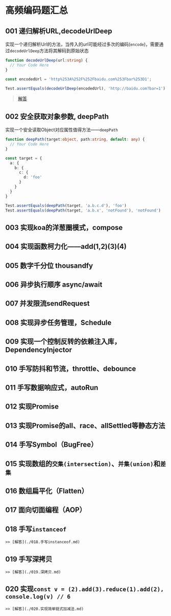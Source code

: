 # 高频编码题汇总

## 001 递归解析URL,decodeUrlDeep
 
实现一个递归解析Url的方法，当传入的url可能经过多次的编码(`encode`)，需要通过`decodeUrlDeep`方法将其解码到原始状态
```typescript
function decodeUrlDeep(url:string) {
  // Your Code Here  
}

const encodedUrl = 'http%253A%252F%252Fbaidu.com%253Fbar%253D1';

Test.assertEquals(decodeUrlDeep(encodedUrl), 'http://baidu.com?bar=1')
```
 
> [解答](./001.decodeUrlDeep.md)


## 002 安全获取对象参数, deepPath

实现一个安全读取Object对应属性值得方法——`deepPath`

```typescript
function deepPath(target:object, path:string, default: any) {
  // Your Code Here  
}

const target = {
  a: {
    b: {
      c: {
        d: 'foo'
      } 
    }
  }
}

Test.assertEquals(deepPath(target, 'a.b.c.d'), 'foo')
Test.assertEquals(deepPath(target, 'a.b.x', 'notFound'), 'notFound')
```
 
## 003 实现koa的洋葱圈模式，compose
 
## 004 实现函数柯力化——add(1,2)(3)(4)
 
## 005 数字千分位 thousandfy
 
## 006 异步执行顺序 async/await
 
## 007 并发限流sendRequest
 
## 008 实现异步任务管理，Schedule
 
## 009 实现一个控制反转的依赖注入库，DependencyInjector

## 010 手写防抖和节流，throttle、debounce
 
## 011 手写数据响应式，autoRun

## 012 实现Promise
 
## 013 实现Promise的all、race、allSettled等静态方法
 
## 014 手写Symbol（BugFree）

## 015 实现数组的`交集(intersection)`、`并集(union)`和`差集`
 
## 016 数组扁平化（Flatten）

## 017 面向切面编程（AOP）

## 018 手写`instanceof`

    >> [解答](./018.手写instanceof.md)

## 019 手写深拷贝

    >> [解答](./019.深拷贝.md)

## 020 实现`const v = (2).add(3).reduce(1).add(2), console.log(v) // 6`

    >> [解答](./020.实现简单链式加减法.md)
